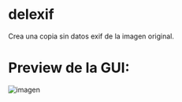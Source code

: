 # delexif
Crea una copia sin datos exif de la imagen original.

# Preview de la GUI:
![imagen](https://github.com/toccicristian/delexif/assets/68450537/509ee0ae-bfcc-49a5-bc7c-dd291a4c4416)

